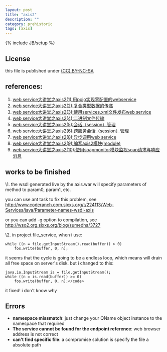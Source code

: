 ```yaml
---
layout: post
title: "axis2"
description: ""
category: prehistoric
tags: [axis]
---
```

{% include JB/setup %}
## License
this file is published under [(CC) BY-NC-SA](http://creativecommons.org/licenses/by-nc-sa/3.0/)

## references:
1. [web service大讲堂之axis2(1):用pojo实现零配置的webservice](http://www.blogjava.net/nokiaguy/archive/2009/04/archive/2009/nokiaguy/archive/2009/nokiaguy/archive/2009/01/archive/2009/01/archive/2009/01/archive/2009/01/archive/2009/01/02/249556.html)
1. [web service大讲堂之axis2(2):复合类型数据的传递](http://www.blogjava.net/nokiaguy/archive/2009/01/archive/2009/01/04/249805.html)
1. [web service大讲堂之axis2(3):使用services.xml文件发布web service](http://www.blogjava.net/nokiaguy/archive/2009/01/21/252255.html)
1. [web service大讲堂之axis2(4):二进制文件传输](http://www.blogjava.net/nokiaguy/archive/2009/01/archive/2009/01/archive/2009/01/archive/2009/01/22/252305.html)
1. [web service大讲堂之axis2(5):会话（session）管理](http://www.blogjava.net/nokiaguy/archive/2009/01/archive/2009/01/archive/2009/01/26/252564.html)
1. [web service大讲堂之axis2(6):跨服务会话（session）管理](http://www.blogjava.net/nokiaguy/archive/2009/02/03/253154.html)
1. [web service大讲堂之axis2(8):异步调用web service](http://www.blogjava.net/nokiaguy/archive/2009/02/13/254548.html)
1. [web service大讲堂之axis2(9):编写axis2模块(module)](http://www.blogjava.net/nokiaguy/archive/2009/02/16/254826.html)
1. [web service大讲堂之axis2(10):使用soapmonitor模块监视soap请求与响应消息](http://www.blogjava.net/nokiaguy/archive/2009/02/17/255021.html)


## works to be finished
\1. the wsdl generated live by the axis.war will specify parameters of method to param0, param1, etc.

you can use ant task to fix this problem, see http://www.coderanch.com.sixxs.org/t/224113/Web-Services/java/Parameter-names-wsdl-axis

or you can add -g option to compilation, see http://wso2.org.sixxs.org/blog/sumedha/3727

\2. in project file_service, when i use:

    while ((n = file.getInputStream().read(buffer)) > 0)
        fos.write(buffer, 0, n);

it seems that the cycle is going to be a endless loop, which means will drain all free space on server's disk.
but i changed to this:

    java.io.InputStream is = file.getInputStream();
    while ((n = is.read(buffer)) >= 0)
        fos.write(buffer, 0, n);</code>

it fixed! i don't know why

## Errors
* **namespace missmatch**: just change your QName object instance to the namespace that required
* **The service cannot be found for the endpoint reference**:  web browser address is not correct
* **can't find specific file**: a compromise solution is specify the file a absolute path
